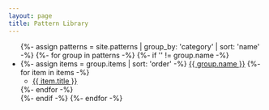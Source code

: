 ```yaml
---
layout: page
title: Pattern Library
---
```


<ul>
    {%- assign patterns = site.patterns | group_by: 'category' | sort: 'name'  -%}
    {%- for group in patterns -%}
        {%- if '' != group.name -%}
            <li>
                {%- assign items = group.items | sort: 'order' -%}
                <a href="{{ items.first.url | relative_url }}">{{ group.name }}</a>
                {%- for item in items -%}
                    <ul>
                        <li><a href="{{ item.url | relative_url }}">{{ item.title }}</a></li>
                    </ul>
                {%- endfor -%}
            </li>
        {%- endif -%}
    {%- endfor -%}
</ul>
